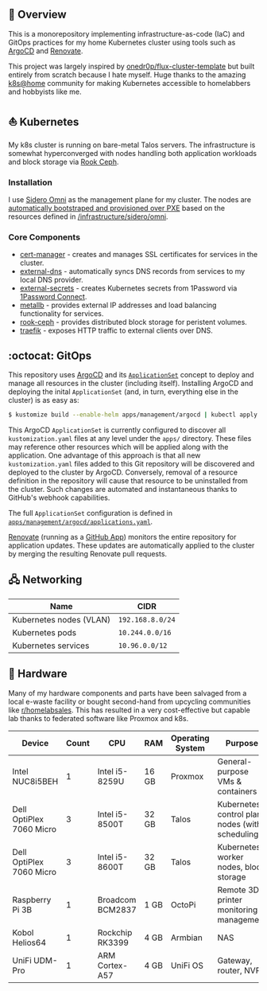 ## 📖 Overview

This is a monorepository implementing infrastructure-as-code (IaC) and GitOps practices for my home Kubernetes cluster using tools such as [ArgoCD](https://github.com/argoproj/argo-cd) and [Renovate](https://github.com/renovatebot/renovate).

This project was largely inspired by [onedr0p/flux-cluster-template](https://github.com/onedr0p/flux-cluster-template) but built entirely from scratch because I hate myself. Huge thanks to the amazing [k8s@home](https://discord.gg/sTMX7Vh) community for making Kubernetes accessible to homelabbers and hobbyists like me.

## ⛵ Kubernetes

My k8s cluster is running on bare-metal Talos servers. The infrastructure is somewhat hyperconverged with nodes handling both application workloads and block storage via [Rook Ceph](https://github.com/rook/rook).

### Installation

I use [Sidero Omni](https://www.siderolabs.com/platform/saas-for-kubernetes/) as the management plane for my cluster. The nodes are [automatically bootstraped and provisioned over PXE](https://omni.siderolabs.com/docs/how-to-guides/how-to-register-a-bare-metal-machine-pxe/) based on the resources defined in [/infrastructure/sidero/omni](https://github.com/jdmcmahan/home-ops/tree/main/infrastructure/sidero/omni).

### Core Components

- [cert-manager](https://github.com/cert-manager/cert-manager) - creates and manages SSL certificates for services in the cluster.
- [external-dns](https://github.com/kubernetes-sigs/external-dns) - automatically syncs DNS records from services to my local DNS provider.
- [external-secrets](https://github.com/external-secrets/external-secrets/) - creates Kubernetes secrets from 1Password via [1Password Connect](https://github.com/1Password/connect).
- [metallb](https://github.com/metallb/metallb) - provides external IP addresses and load balancing functionality for services.
- [rook-ceph](https://github.com/rook/rook) - provides distributed block storage for peristent volumes.
- [traefik](https://github.com/traefik/traefik) - exposes HTTP traffic to external clients over DNS.

## :octocat: GitOps

This repository uses [ArgoCD](https://github.com/argoproj/argo-cd) and its [`ApplicationSet`](https://argo-cd.readthedocs.io/en/stable/user-guide/application-set) concept to deploy and manage all resources in the cluster (including itself). Installing ArgoCD and deploying the inital `ApplicationSet` (and, in turn, everything else in the cluster) is as easy as:

```bash
$ kustomize build --enable-helm apps/management/argocd | kubectl apply -f -
```

This ArgoCD `ApplicationSet` is currently configured to discover all `kustomization.yaml` files at any level under the `apps/` directory. These files may reference other resources which will be applied along with the application. One advantage of this approach is that all new `kustomization.yaml` files added to this Git repository will be discovered and deployed to the cluster by ArgoCD. Conversely, removal of a resource definition in the repository will cause that resource to be uninstalled from the cluster. Such changes are automated and instantaneous thanks to GitHub's webhook capabilities.

The full `ApplicationSet` configuration is defined in [`apps/management/argocd/applications.yaml`](apps/management/argocd/applications.yaml).

[Renovate](https://github.com/renovatebot/renovate) (running as a [GitHub App](https://github.com/apps/renovate)) monitors the entire repository for application updates. These updates are automatically applied to the cluster by merging the resulting Renovate pull requests.

## 🖧 Networking

| Name                    | CIDR              |
|-------------------------|-------------------|
| Kubernetes nodes (VLAN) | `192.168.8.0/24`  |
| Kubernetes pods         | `10.244.0.0/16`   |
| Kubernetes services     | `10.96.0.0/12`    |

## 🔧 Hardware

Many of my hardware components and parts have been salvaged from a local e-waste facility or bought second-hand from upcycling communities like [r/homelabsales](https://www.reddit.com/r/homelabsales). This has resulted in a very cost-effective but capable lab thanks to federated software like Proxmox and k8s.

| Device                      | Count | CPU              | RAM   | Operating System | Purpose                                          |
|-----------------------------|-------|------------------|-------|------------------|--------------------------------------------------|
| Intel NUC8i5BEH             | 1     | Intel i5-8259U   | 16 GB | Proxmox          | General-purpose VMs & containers                 |
| Dell OptiPlex 7060 Micro    | 3     | Intel i5-8500T   | 32 GB | Talos            | Kubernetes control plane nodes (with scheduling) |
| Dell OptiPlex 7060 Micro    | 3     | Intel i5-8600T   | 32 GB | Talos            | Kubernetes worker nodes, block storage           |
| Raspberry Pi 3B             | 1     | Broadcom BCM2837 | 1 GB  | OctoPi           | Remote 3D printer monitoring & management        |
| Kobol Helios64              | 1     | Rockchip RK3399  | 4 GB  | Armbian          | NAS                                              |
| UniFi UDM-Pro               | 1     | ARM Cortex-A57   | 4 GB  | UniFi OS         | Gateway, router, NVR                             |

